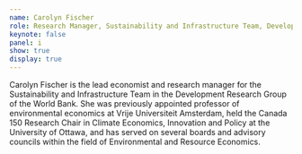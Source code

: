 ```yaml
---
name: Carolyn Fischer
role: Research Manager, Sustainability and Infrastructure Team, Development Research Group, World Bank
keynote: false
panel: i
show: true
display: true
---
```


Carolyn Fischer is the lead economist and research manager for the Sustainability and Infrastructure Team in the Development Research Group of the World Bank. She was previously appointed professor of environmental economics at Vrije Universiteit Amsterdam, held the Canada 150 Research Chair in Climate Economics, Innovation and Policy at the University of Ottawa, and has served on several boards and advisory councils within the field of Environmental and Resource Economics. 
